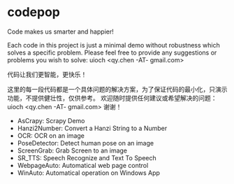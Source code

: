 # codepop

Code makes us smarter and happier!

Each code in this project is just a minimal demo without robustness which solves a specific problem.
Please feel free to provide any suggestions or problems you wish to solve: uioch <qy.chen -AT- gmail.com>

代码让我们更智能，更快乐！

这里的每一段代码都是一个具体问题的解决方案，为了保证代码的最小化，只演示功能，不提供健壮性，仅供参考。
欢迎随时提供任何建议或希望解决的问题：uioch <qy.chen -AT- gmail.com>
谢谢！


* AsCrapy: Scrapy Demo
* Hanzi2Number: Convert a Hanzi String to a Number
* OCR: OCR on an image
* PoseDetector: Detect human pose on an image
* ScreenGrab: Grab Screen to an image
* SR_TTS: Speech Recognize and Text To Speech
* WebpageAuto: Automatical web page control
* WinAuto: Automatical operation on Windows App

